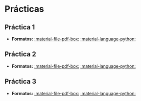 # Prácticas

## Práctica 1

* **Formatos:** [:material-file-pdf-box:](practica01.pdf) [:material-language-python:](practica01.ipynb)

## Práctica 2

* **Formatos:** [:material-file-pdf-box:](practica02.pdf) [:material-language-python:](practica02.ipynb) 

## Práctica 3

* **Formatos:** [:material-file-pdf-box:](practica03.pdf) [:material-language-python:](practica03.ipynb) 
